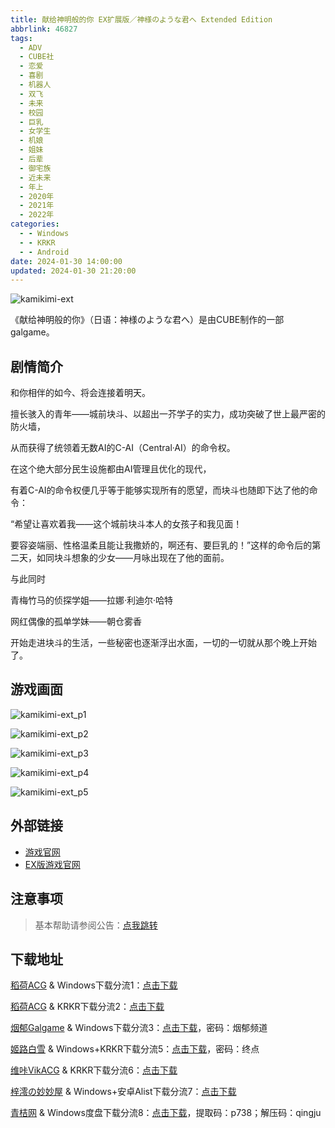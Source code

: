 ```yaml
---
title: 献给神明般的你 EX扩展版／神様のような君へ Extended Edition
abbrlink: 46827
tags:
  - ADV
  - CUBE社
  - 恋爱
  - 喜剧
  - 机器人
  - 双飞
  - 未来
  - 校园
  - 巨乳
  - 女学生
  - 机娘
  - 姐妹
  - 后辈
  - 御宅族
  - 近未来
  - 年上
  - 2020年
  - 2021年
  - 2022年
categories:
  - - Windows
  - - KRKR
  - - Android
date: 2024-01-30 14:00:00
updated: 2024-01-30 21:20:00
---
```


![kamikimi-ext](https://unpkg.com/galgame/img/kamikimi-ext.webp)

《献给神明般的你》（日语：神様のような君へ）是由CUBE制作的一部galgame。

<!-- more -->

## 剧情简介

和你相伴的如今、将会连接着明天。

擅长骇入的青年——城前块斗、以超出一芥学子的实力，成功突破了世上最严密的防火墙，

从而获得了统领着无数AI的C-AI（Central·AI）的命令权。

在这个绝大部分民生设施都由AI管理且优化的现代，

有着C-AI的命令权便几乎等于能够实现所有的愿望，而块斗也随即下达了他的命令：

“希望让喜欢着我——这个城前块斗本人的女孩子和我见面！

要容姿端丽、性格温柔且能让我撒娇的，啊还有、要巨乳的！”这样的命令后的第二天，如同块斗想象的少女——月咏出现在了他的面前。

与此同时

青梅竹马的侦探学姐——拉娜·利迪尔·哈特

网红偶像的孤单学妹——朝仓雾香

开始走进块斗的生活，一些秘密也逐渐浮出水面，一切的一切就从那个晚上开始了。

## 游戏画面

![kamikimi-ext_p1](https://unpkg.com/galgame/img/kamikimi-ext_p1.webp)

![kamikimi-ext_p2](https://unpkg.com/galgame/img/kamikimi-ext_p2.webp)

![kamikimi-ext_p3](https://unpkg.com/galgame/img/kamikimi-ext_p3.webp)

![kamikimi-ext_p4](https://unpkg.com/galgame/img/kamikimi-ext_p4.webp)

![kamikimi-ext_p5](https://unpkg.com/galgame/img/kamikimi-ext_p5.webp)

## 外部链接

* [游戏官网](http://www.cuffs-cube.jp/products/kamikimi/)
* [EX版游戏官网](https://www.cuffs.co.jp/products/kamikimi_ext/)

## 注意事项

> 基本帮助请参阅公告：[点我跳转](/p/announcement/)

## 下载地址

[稻荷ACG](https://sakustar.moe/) & Windows下载分流1：[点击下载](https://sakustar.moe/download?post_id=8463&index=0&i=0)

[稻荷ACG](https://sakustar.moe/) & KRKR下载分流2：[点击下载](https://sakustar.moe/download?post_id=8469&index=0&i=0)

[烟郁Galgame](https://yanyugal.top/) & Windows下载分流3：[点击下载](https://yanyugal.top/d/disk1/%E5%B0%8F%E5%B0%8F%E7%9A%84%E5%88%86%E4%BA%AB%EF%BC%88PC%EF%BC%86%E5%AE%89%E5%8D%93%EF%BC%89/%E5%AE%89%E5%8D%93/krkr/%E7%8C%AE%E7%BB%99%E7%A5%9E%E6%98%8E%E8%88%AC%E7%9A%84%E4%BD%A0%20Extended%20Edition.7z)，密码：烟郁频道

[姬路白雪](https://yanyugal.top/) & Windows+KRKR下载分流5：[点击下载](https://pan.jlbx.xyz/?s=%E7%8C%AE%E7%BB%99%E7%A5%9E%E6%98%8E%E8%88%AC%E7%9A%84%E4%BD%A0)，密码：终点

[维咔VikACG](https://www.vikacg.com/) & KRKR下载分流6：[点击下载](https://game.eroge.xyz/151)

[梓澪の妙妙屋](https://zi0.cc/) & Windows+安卓Alist下载分流7：[点击下载](https://zi0.cc/,%E3%80%90ADV-%E5%86%92%E9%99%A9%E6%B8%B8%E6%88%8F%E3%80%91/%E3%80%90PC+%E5%AE%89%E5%8D%93%E3%80%91%E7%8C%AE%E7%BB%99%E7%A5%9E%E6%98%8E%E8%88%AC%E7%9A%84%E4%BD%A0)

[青桔网](https://qingjuacg.top/) & Windows度盘下载分流8：[点击下载](https://pan.baidu.com/s/1nlxOQcKSGXDMAEZIj-uh3w?pwd=p738)，提取码：p738；解压码：qingju
